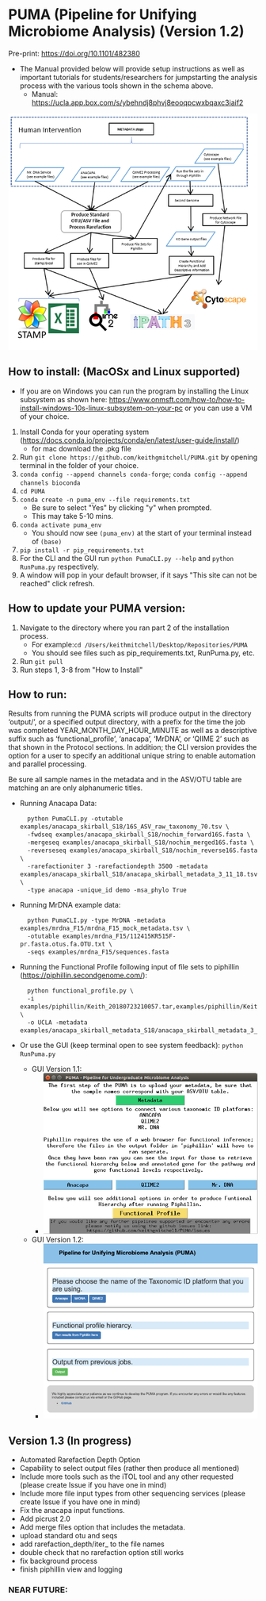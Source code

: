 # PUMA (Pipeline for Unifying Microbiome Analysis) (Version 1.2)
Pre-print: https://doi.org/10.1101/482380
+ The Manual provided below will provide setup instructions as well as important tutorials for 
students/researchers for jumpstarting the analysis process with the various tools shown in the 
schema above.
    + Manual: https://ucla.app.box.com/s/ybehndj8phvj8eooqpcwxbqaxc3iaif2

![PUMA GUI Version 1.2](https://github.com/keithgmitchell/PUMA/blob/master/examples/PUMA_flowchart.PNG)


## How to install: (MacOSx and Linux supported)
- If you are on Windows you can run the program by installing the Linux subsystem as shown here: https://www.onmsft.com/how-to/how-to-install-windows-10s-linux-subsystem-on-your-pc or you can use a VM of your choice. 

1. Install Conda for your operating system (https://docs.conda.io/projects/conda/en/latest/user-guide/install/)
    - for mac download the .pkg file
2. Run `git clone https://github.com/keithgmitchell/PUMA.git` by opening terminal in the folder of your choice.
3. `conda config --append channels conda-forge`; `conda config --append channels bioconda`
4. `cd PUMA`
4. `conda create -n puma_env --file requirements.txt`
    - Be sure to select "Yes" by clicking "y" when prompted. 
    - This may take 5-10 mins. 
5. `conda activate puma_env`
    - You should now see `(puma_env)` at the start of your terminal instead of `(base)`
6. `pip install -r pip_requirements.txt`
7. For the CLI and the GUI run `python PumaCLI.py --help` and `python RunPuma.py` respectively.
8. A window will pop in your default browser, if it says "This site can not be reached" click refresh. 

## How to update your PUMA version:
1. Navigate to the directory where you ran part 2 of the installation process. 
    - For example:`cd /Users/keithmitchell/Desktop/Repositories/PUMA`
    - You should see files such as pip_requirements.txt, RunPuma.py, etc.
2. Run `git pull`
3. Run steps 1, 3-8 from "How to Install"

## How to run:
Results from running the PUMA scripts will produce output in the directory ‘output/’, 
or a specified output directory, with a prefix for the time the job was completed YEAR_MONTH_DAY_HOUR_MINUTE 
as well as a descriptive suffix such as ‘functional_profile’, ‘anacapa’, ‘MrDNA’, or ‘QIIME 2’ such as that 
shown in the Protocol sections. In addition; the CLI version provides the option for a user to specify an additional 
unique string to enable automation and parallel processing.

Be sure all sample names in the metadata and in the ASV/OTU table are matching an are only alphanumeric titles.
+ Running Anacapa Data:

        python PumaCLI.py -otutable examples/anacapa_skirball_S18/16S_ASV_raw_taxonomy_70.tsv \
        -fwdseq examples/anacapa_skirball_S18/nochim_forward16S.fasta \
        -mergeseq examples/anacapa_skirball_S18/nochim_merged16S.fasta \
        -reverseseq examples/anacapa_skirball_S18/nochim_reverse16S.fasta \
        -rarefactioniter 3 -rarefactiondepth 3500 -metadata examples/anacapa_skirball_S18/anacapa_skirball_metadata_3_11_18.tsv \
        -type anacapa -unique_id demo -msa_phylo True

+ Running MrDNA example data:

        python PumaCLI.py -type MrDNA -metadata examples/mrdna_F15/mrdna_F15_mock_metadata.tsv \
        -otutable examples/mrdna_F15/112415KR515F-pr.fasta.otus.fa.OTU.txt \
        -seqs examples/mrdna_F15/sequences.fasta
        
+ Running the Functional Profile following input of file sets to piphillin (https://piphillin.secondgenome.com/):  

        python functional_profile.py \
        -i examples/piphillin/Keith_20180723210057.tar,examples/piphillin/Keith_20180723214258.tar \
        -o UCLA -metadata examples/anacapa_skirball_metadata_S18/anacapa_skirball_metadata_3_11_18.tsv      

+ Or use the GUI (keep terminal open to see system feedback):
        `python RunPuma.py`
    - GUI Version 1.1: 
        - ![PUMA GUI Version 1.1](https://github.com/keithgmitchell/PUMA/blob/master/examples/PUMA_GUI.PNG)
    - GUI Version 1.2: 
        - ![PUMA GUI Version 1.2](https://github.com/keithgmitchell/PUMA/blob/master/examples/PUMA_GUI_1.2.png)


## Version 1.3 (In progress)
+ Automated Rarefaction Depth Option
+ Capability to select output files (rather then produce all mentioned)
+ Include more tools such as the iTOL tool and any other requested (please create Issue if you have one in mind)
+ Include more file input types from other sequencing services (please create Issue if you have one in mind)
+ Fix the anacapa input functions.
+ Add picrust 2.0
+ Add merge files option that includes the metadata. 
+ upload standard otu and seqs
+ add rarefaction_depth/iter_ to the file names
+ double check that no rarefaction option still works
+ fix background process
+ finish piphillin view and logging

### NEAR FUTURE:
